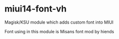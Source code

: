 # miui14-font-vh
Magisk/KSU module which adds custom font into MIUI

Font using in this module is Misans font mod by hiends
